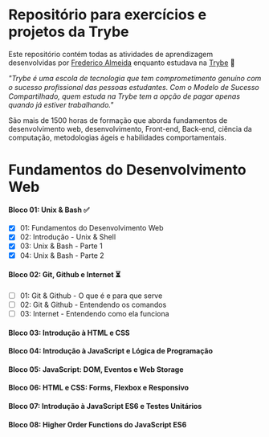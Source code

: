 # Repositório para exercícios e projetos da Trybe
Este repositório contém todas as atividades de aprendizagem desenvolvidas por [Frederico Almeida](https://www.linkedin.com/in/fredalmeida-/) enquanto estudava na [Trybe](https://betrybe.com) 🚀

_"Trybe é uma escola de tecnologia que tem comprometimento genuíno com o sucesso proﬁssional das pessoas estudantes. Com o Modelo de Sucesso Compartilhado, quem estuda na Trybe tem a opção de pagar apenas quando já estiver trabalhando."_

São mais de 1500 horas de formação que aborda fundamentos de desenvolvimento web, desenvolvimento, Front-end, Back-end, ciência da computação, metodologias ágeis e habilidades comportamentais.

# Fundamentos do Desenvolvimento Web

#### Bloco 01: Unix & Bash ✅
- [x] 01: Fundamentos do Desenvolvimento Web
- [x] 02: Introdução - Unix & Shell
- [x] 03: Unix & Bash - Parte 1
- [x] 04: Unix & Bash - Parte 2

#### Bloco 02: Git, Github e Internet ⏳
- [ ] 01: Git & Github - O que é e para que serve
- [ ] 02: Git & Github - Entendendo os comandos
- [ ] 03: Internet - Entendendo como ela funciona

#### Bloco 03: Introdução à HTML e CSS
#### Bloco 04: Introdução à JavaScript e Lógica de Programação
#### Bloco 05: JavaScript: DOM, Eventos e Web Storage
#### Bloco 06: HTML e CSS: Forms, Flexbox e Responsivo
#### Bloco 07: Introdução à JavaScript ES6 e Testes Unitários
#### Bloco 08: Higher Order Functions do JavaScript ES6
